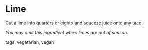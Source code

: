 # Lime

Cut a lime into quarters or eights and squeeze juice onto any taco.

*You may omit this ingredient when limes are out of season.*

tags: vegetarian, vegan